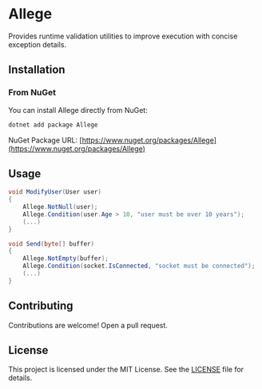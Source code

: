 # Allege

Provides runtime validation utilities to improve execution with concise exception details.

## Installation

### From NuGet

You can install Allege directly from NuGet:

```bash
dotnet add package Allege
```

NuGet Package URL: [https://www.nuget.org/packages/Allege](https://www.nuget.org/packages/Allege)

## Usage

```csharp
void ModifyUser(User user)
{
    Allege.NotNull(user);
    Allege.Condition(user.Age > 10, "user must be over 10 years");
    (...)
}
```


```csharp
void Send(byte[] buffer)
{
    Allege.NotEmpty(buffer);
    Allege.Condition(socket.IsConnected, "socket must be connected");
    (...)
}    
```


## Contributing

Contributions are welcome! Open a pull request.

## License

This project is licensed under the MIT License. See the [LICENSE](LICENSE.md) file for details.
